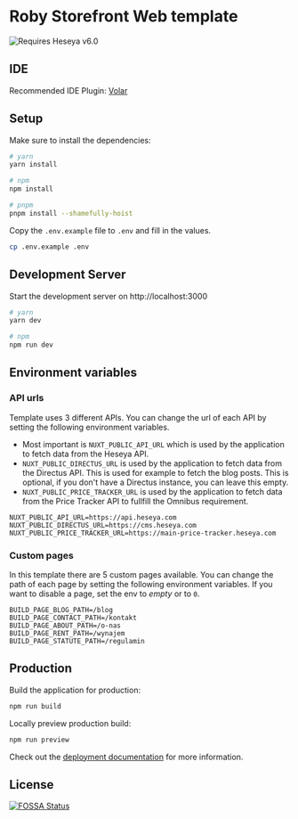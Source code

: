 # Roby Storefront Web template

![Requires Heseya v6.0](https://img.shields.io/badge/Requires_Heseya-v6.0-8f022c)

## IDE

Recommended IDE Plugin: [Volar](https://marketplace.visualstudio.com/items?itemName=Vue.volar)

## Setup

Make sure to install the dependencies:

```bash
# yarn
yarn install

# npm
npm install

# pnpm
pnpm install --shamefully-hoist
```

Copy the `.env.example` file to `.env` and fill in the values.

```bash
cp .env.example .env
```

## Development Server

Start the development server on http://localhost:3000

```bash
# yarn
yarn dev

# npm
npm run dev
```

## Environment variables

### API urls

Template uses 3 different APIs. You can change the url of each API by setting the following environment variables.

- Most important is `NUXT_PUBLIC_API_URL` which is used by the application to fetch data from the Heseya API.
- `NUXT_PUBLIC_DIRECTUS_URL` is used by the application to fetch data from the Directus API. This is used for example to fetch the blog posts. This is optional, if you don't have a Directus instance, you can leave this empty.
- `NUXT_PUBLIC_PRICE_TRACKER_URL` is used by the application to fetch data from the Price Tracker API to fullfill the Omnibus requirement.

```env
NUXT_PUBLIC_API_URL=https://api.heseya.com
NUXT_PUBLIC_DIRECTUS_URL=https://cms.heseya.com
NUXT_PUBLIC_PRICE_TRACKER_URL=https://main-price-tracker.heseya.com
```

### Custom pages

In this template there are 5 custom pages available. You can change the path of each page by setting the following environment variables. If you want to disable a page, set the env to _empty_ or to `0`.

```env
BUILD_PAGE_BLOG_PATH=/blog
BUILD_PAGE_CONTACT_PATH=/kontakt
BUILD_PAGE_ABOUT_PATH=/o-nas
BUILD_PAGE_RENT_PATH=/wynajem
BUILD_PAGE_STATUTE_PATH=/regulamin
```

## Production

Build the application for production:

```bash
npm run build
```

Locally preview production build:

```bash
npm run preview
```

Check out the [deployment documentation](https://nuxt.com/docs/getting-started/deployment) for more information.

## License

[![FOSSA Status](https://app.fossa.com/api/projects/git%2Bgithub.com%2Fheseya%2Froby-storefront.svg?type=large)](https://app.fossa.com/projects/git%2Bgithub.com%2Fheseya%2Froby-storefront?ref=badge_large)
